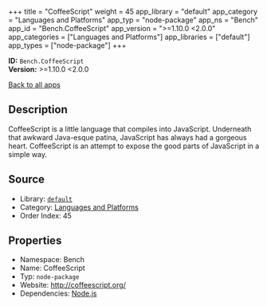 ﻿+++
title = "CoffeeScript"
weight = 45
app_library = "default"
app_category = "Languages and Platforms"
app_typ = "node-package"
app_ns = "Bench"
app_id = "Bench.CoffeeScript"
app_version = ">=1.10.0 <2.0.0"
app_categories = ["Languages and Platforms"]
app_libraries = ["default"]
app_types = ["node-package"]
+++

**ID:** `Bench.CoffeeScript`  
**Version:** >=1.10.0 <2.0.0  
<!--more-->

[Back to all apps](/apps/)

## Description
CoffeeScript is a little language that compiles into JavaScript.
Underneath that awkward Java-esque patina, JavaScript has always had a gorgeous heart.
CoffeeScript is an attempt to expose the good parts of JavaScript in a simple way.

## Source

* Library: [`default`](/app_libraries/default)
* Category: [Languages and Platforms](/app_categories/languages-and-platforms)
* Order Index: 45

## Properties

* Namespace: Bench
* Name: CoffeeScript
* Typ: `node-package`
* Website: <http://coffeescript.org/>
* Dependencies: [Node.js](/apps/Bench.Node)

